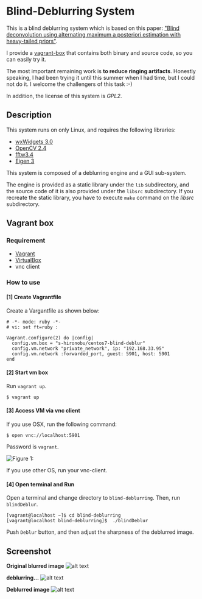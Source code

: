 # Blind-Deblurring System


This is a blind deblurring system which is based on this paper: ["Blind deconvolution using alternating maximum a posteriori estimation with heavy-tailed priors"](https://users.soe.ucsc.edu/~milanfar/publications/conf/CAIP_paper_154.pdf).


I provide a [vagrant-box](https://atlas.hashicorp.com/s-hironobu/boxes/centos7-blind-deblur) that contains both binary and source code, so you can easily try it.

The most important remaining work is **to reduce ringing artifacts**.
Honestly speaking, I had been trying it until this summer when I had time, but I could not do it.
I welcome the challengers of this task :-)


In addition, the license of this system is *GPL2*.


## Description

This system runs on only Linux, and requires the following libraries:

 - [wxWidgets 3.0]
 - [OpenCV 2.4]
 - [fftw3.4]
 - [Eigen 3]

This system is composed of a deblurring engine and a GUI sub-system.

The engine is provided as a static library under the `lib` subdirectory, 
and the source code of it is also provided under the `libsrc` subdirectory.
If you recreate the static library, you have to execute `make` command on the *libsrc* subdirectory.


## Vagrant box

### Requirement

* [Vagrant](https://www.vagrantup.com/) 
* [VirtualBox](https://www.virtualbox.org/)
* vnc client

### How to use

#### [1] Create Vagrantfile

Create a Vargantfile as shown below:

```
# -*- mode: ruby -*-
# vi: set ft=ruby :

Vagrant.configure(2) do |config|
  config.vm.box = "s-hironobu/centos7-blind-deblur"
  config.vm.network "private_network", ip: "192.168.33.95"
  config.vm.network :forwarded_port, guest: 5901, host: 5901
end
```
#### [2] Start vm box

Run `vagrant up`.

```
$ vagrant up
```

#### [3] Access VM via vnc client

If you use OSX, run the following command:

```
$ open vnc://localhost:5901
```

Password is `vagrant`.

![Figure 1:](http://www.interdb.jp/blinddeblurring/blind-deblurring.png)

If you use other OS, run your vnc-client. 


#### [4] Open terminal and Run

Open a terminal and change directory to `blind-deblurring`.
Then, run `blindDeblur`.

```
[vagrant@localhost ~]$ cd blind-deblurring
[vagrant@localhost blind-deblurring]$  ./blindDeblur
```

Push `Deblur` button, and then adjust the sharpness of the deblurred image.


## Screenshot

**Original blurred image**
![alt text](http://www.interdb.jp/screenshot01.jpg)


**deblurring...**
![alt text](http://www.interdb.jp/screenshot2.jpg)

**Deblurred image**
![alt text](http://www.interdb.jp/screenshot3.jpg)


[wxWidgets 3.0]: https://www.wxwidgets.org/
[OpenCV 2.4]: http://opencv.org/
[fftw3.4]: http://www.fftw.org/
[Eigen 3]: http://eigen.tuxfamily.org/index.php?title=Main_Page

